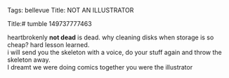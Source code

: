 Tags: bellevue
Title: NOT AN ILLUSTRATOR
  
Title:# tumble 149737777463
  
heartbrokenly **not dead** is dead. why cleaning disks when storage is so cheap? hard lesson learned.  
i will send you the skeleton with a voice, do your stuff again and throw the skeleton away.  
I dreamt we were doing comics together you were the illustrator  

